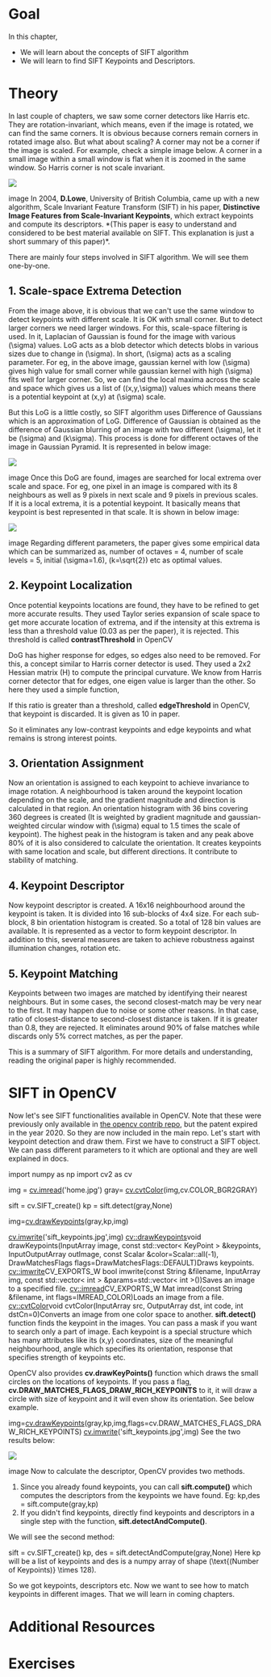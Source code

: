 
# Goal

In this chapter,

* We will learn about the concepts of SIFT algorithm
* We will learn to find SIFT Keypoints and Descriptors.

# Theory

In last couple of chapters, we saw some corner detectors like Harris etc. They are rotation-invariant, which means, even if the image is rotated, we can find the same corners. It is obvious because corners remain corners in rotated image also. But what about scaling? A corner may not be a corner if the image is scaled. For example, check a simple image below. A corner in a small image within a small window is flat when it is zoomed in the same window. So Harris corner is not scale invariant.

![](../../sift_scale_invariant.jpg)

image
In 2004, **D.Lowe**, University of British Columbia, came up with a new algorithm, Scale Invariant Feature Transform (SIFT) in his paper, **Distinctive Image Features from Scale-Invariant Keypoints**, which extract keypoints and compute its descriptors. \*(This paper is easy to understand and considered to be best material available on SIFT. This explanation is just a short summary of this paper)\*.

There are mainly four steps involved in SIFT algorithm. We will see them one-by-one.

## 1. Scale-space Extrema Detection

From the image above, it is obvious that we can't use the same window to detect keypoints with different scale. It is OK with small corner. But to detect larger corners we need larger windows. For this, scale-space filtering is used. In it, Laplacian of Gaussian is found for the image with various \(\sigma\) values. LoG acts as a blob detector which detects blobs in various sizes due to change in \(\sigma\). In short, \(\sigma\) acts as a scaling parameter. For eg, in the above image, gaussian kernel with low \(\sigma\) gives high value for small corner while gaussian kernel with high \(\sigma\) fits well for larger corner. So, we can find the local maxima across the scale and space which gives us a list of \((x,y,\sigma)\) values which means there is a potential keypoint at (x,y) at \(\sigma\) scale.

But this LoG is a little costly, so SIFT algorithm uses Difference of Gaussians which is an approximation of LoG. Difference of Gaussian is obtained as the difference of Gaussian blurring of an image with two different \(\sigma\), let it be \(\sigma\) and \(k\sigma\). This process is done for different octaves of the image in Gaussian Pyramid. It is represented in below image:

![](../../sift_dog.jpg)

image
Once this DoG are found, images are searched for local extrema over scale and space. For eg, one pixel in an image is compared with its 8 neighbours as well as 9 pixels in next scale and 9 pixels in previous scales. If it is a local extrema, it is a potential keypoint. It basically means that keypoint is best represented in that scale. It is shown in below image:

![](../../sift_local_extrema.jpg)

image
Regarding different parameters, the paper gives some empirical data which can be summarized as, number of octaves = 4, number of scale levels = 5, initial \(\sigma=1.6\), \(k=\sqrt{2}\) etc as optimal values.

## 2. Keypoint Localization

Once potential keypoints locations are found, they have to be refined to get more accurate results. They used Taylor series expansion of scale space to get more accurate location of extrema, and if the intensity at this extrema is less than a threshold value (0.03 as per the paper), it is rejected. This threshold is called **contrastThreshold** in OpenCV

DoG has higher response for edges, so edges also need to be removed. For this, a concept similar to Harris corner detector is used. They used a 2x2 Hessian matrix (H) to compute the principal curvature. We know from Harris corner detector that for edges, one eigen value is larger than the other. So here they used a simple function,

If this ratio is greater than a threshold, called **edgeThreshold** in OpenCV, that keypoint is discarded. It is given as 10 in paper.

So it eliminates any low-contrast keypoints and edge keypoints and what remains is strong interest points.

## 3. Orientation Assignment

Now an orientation is assigned to each keypoint to achieve invariance to image rotation. A neighbourhood is taken around the keypoint location depending on the scale, and the gradient magnitude and direction is calculated in that region. An orientation histogram with 36 bins covering 360 degrees is created (It is weighted by gradient magnitude and gaussian-weighted circular window with \(\sigma\) equal to 1.5 times the scale of keypoint). The highest peak in the histogram is taken and any peak above 80% of it is also considered to calculate the orientation. It creates keypoints with same location and scale, but different directions. It contribute to stability of matching.

## 4. Keypoint Descriptor

Now keypoint descriptor is created. A 16x16 neighbourhood around the keypoint is taken. It is divided into 16 sub-blocks of 4x4 size. For each sub-block, 8 bin orientation histogram is created. So a total of 128 bin values are available. It is represented as a vector to form keypoint descriptor. In addition to this, several measures are taken to achieve robustness against illumination changes, rotation etc.

## 5. Keypoint Matching

Keypoints between two images are matched by identifying their nearest neighbours. But in some cases, the second closest-match may be very near to the first. It may happen due to noise or some other reasons. In that case, ratio of closest-distance to second-closest distance is taken. If it is greater than 0.8, they are rejected. It eliminates around 90% of false matches while discards only 5% correct matches, as per the paper.

This is a summary of SIFT algorithm. For more details and understanding, reading the original paper is highly recommended.

# SIFT in OpenCV

Now let's see SIFT functionalities available in OpenCV. Note that these were previously only available in [the opencv contrib repo](https://github.com/opencv/opencv_contrib "https://github.com/opencv/opencv_contrib"), but the patent expired in the year 2020. So they are now included in the main repo. Let's start with keypoint detection and draw them. First we have to construct a SIFT object. We can pass different parameters to it which are optional and they are well explained in docs. 

import numpy as np
import cv2 as cv

img = [cv.imread](../../d4/da8/group__imgcodecs.html#gab32ee19e22660912565f8140d0f675a8 "../../d4/da8/group__imgcodecs.html#gab32ee19e22660912565f8140d0f675a8")('home.jpg')
gray= [cv.cvtColor](../../d8/d01/group__imgproc__color__conversions.html#ga397ae87e1288a81d2363b61574eb8cab "../../d8/d01/group__imgproc__color__conversions.html#ga397ae87e1288a81d2363b61574eb8cab")(img,cv.COLOR\_BGR2GRAY)

sift = cv.SIFT\_create()
kp = sift.detect(gray,None)

img=[cv.drawKeypoints](../../d4/d5d/group__features2d__draw.html#ga5d2bafe8c1c45289bc3403a40fb88920 "../../d4/d5d/group__features2d__draw.html#ga5d2bafe8c1c45289bc3403a40fb88920")(gray,kp,img)

[cv.imwrite](../../d4/da8/group__imgcodecs.html#ga8ac397bd09e48851665edbe12aa28f25 "../../d4/da8/group__imgcodecs.html#ga8ac397bd09e48851665edbe12aa28f25")('sift\_keypoints.jpg',img)
[cv::drawKeypoints](../../d4/d5d/group__features2d__draw.html#ga5d2bafe8c1c45289bc3403a40fb88920 "../../d4/d5d/group__features2d__draw.html#ga5d2bafe8c1c45289bc3403a40fb88920")void drawKeypoints(InputArray image, const std::vector< KeyPoint > &keypoints, InputOutputArray outImage, const Scalar &color=Scalar::all(-1), DrawMatchesFlags flags=DrawMatchesFlags::DEFAULT)Draws keypoints.
[cv::imwrite](../../d4/da8/group__imgcodecs.html#ga8ac397bd09e48851665edbe12aa28f25 "../../d4/da8/group__imgcodecs.html#ga8ac397bd09e48851665edbe12aa28f25")CV\_EXPORTS\_W bool imwrite(const String &filename, InputArray img, const std::vector< int > &params=std::vector< int >())Saves an image to a specified file.
[cv::imread](../../d4/da8/group__imgcodecs.html#gab32ee19e22660912565f8140d0f675a8 "../../d4/da8/group__imgcodecs.html#gab32ee19e22660912565f8140d0f675a8")CV\_EXPORTS\_W Mat imread(const String &filename, int flags=IMREAD\_COLOR)Loads an image from a file.
[cv::cvtColor](../../d8/d01/group__imgproc__color__conversions.html#ga397ae87e1288a81d2363b61574eb8cab "../../d8/d01/group__imgproc__color__conversions.html#ga397ae87e1288a81d2363b61574eb8cab")void cvtColor(InputArray src, OutputArray dst, int code, int dstCn=0)Converts an image from one color space to another.
 **sift.detect()** function finds the keypoint in the images. You can pass a mask if you want to search only a part of image. Each keypoint is a special structure which has many attributes like its (x,y) coordinates, size of the meaningful neighbourhood, angle which specifies its orientation, response that specifies strength of keypoints etc.

OpenCV also provides **cv.drawKeyPoints()** function which draws the small circles on the locations of keypoints. If you pass a flag, **cv.DRAW\_MATCHES\_FLAGS\_DRAW\_RICH\_KEYPOINTS** to it, it will draw a circle with size of keypoint and it will even show its orientation. See below example. 

img=[cv.drawKeypoints](../../d4/d5d/group__features2d__draw.html#ga5d2bafe8c1c45289bc3403a40fb88920 "../../d4/d5d/group__features2d__draw.html#ga5d2bafe8c1c45289bc3403a40fb88920")(gray,kp,img,flags=cv.DRAW\_MATCHES\_FLAGS\_DRAW\_RICH\_KEYPOINTS)
[cv.imwrite](../../d4/da8/group__imgcodecs.html#ga8ac397bd09e48851665edbe12aa28f25 "../../d4/da8/group__imgcodecs.html#ga8ac397bd09e48851665edbe12aa28f25")('sift\_keypoints.jpg',img)
 See the two results below:

![](../../sift_keypoints.jpg)

image
Now to calculate the descriptor, OpenCV provides two methods.

1. Since you already found keypoints, you can call **sift.compute()** which computes the descriptors from the keypoints we have found. Eg: kp,des = sift.compute(gray,kp)
2. If you didn't find keypoints, directly find keypoints and descriptors in a single step with the function, **sift.detectAndCompute()**.

We will see the second method: 

sift = cv.SIFT\_create()
kp, des = sift.detectAndCompute(gray,None)
 Here kp will be a list of keypoints and des is a numpy array of shape \(\text{(Number of Keypoints)} \times 128\).

So we got keypoints, descriptors etc. Now we want to see how to match keypoints in different images. That we will learn in coming chapters.

# Additional Resources

# Exercises

